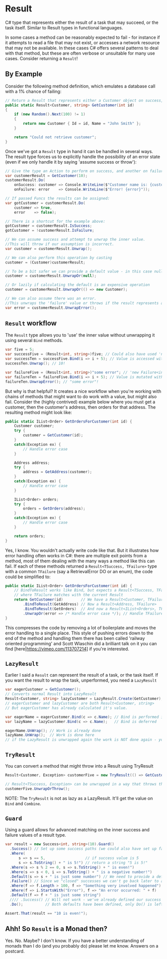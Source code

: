 # Result
C# type that represents either the result of a task that may succeed, or the task itself. Similar to Result types in functional languages.

In some cases a method can be reasonably expected to fail - for instance if it attempts to read a file that may not exist, or accesses a network resource that may not be available. In these cases C# offers several patterns to deal with that method, but these are often verbose or unsuitable for many use cases. Consider returning a ```Result```!

## By Example
Consider the following method definition, which emulates a database call with a 1% chance of failing:

```csharp
// Return a Result that represents either a Customer object on success, or a string on failure.
public static Result<Customer, string> GetCustomer(int id)
{
    if (new Random().Next(100) != 1)
    {
        return new Customer { Id = id, Name = "John Smith" };
    }

    return "Could not retrieve customer";
}
```

Once we've got a ```Result``` type in hand it can be handled in several ways. The result type forces us to explicitly handle the possibility of an error state (even if we only handle it by saying 'assume success or throw'):

```csharp
// Give the type an Action to perform on success, and another on failure
var customerResult = GetCustomer(10);
customerResult.Do(
    onSuccess: customer => Console.WriteLine($"Customer name is: {customer.Name}"),
    onFailure: error    => Console.WriteLine($"Error! {error}"));

// If passed Funcs the results can be assigned:
var gotCustomer = customerResult.Do(
    customer => true,
    error    => false);

// There is a shortcut for the example above:
gotCustomer = customerResult.IsSuccess;
gotCustomer = !customerResult.IsFailure;

// We can assume success and attempt to unwrap the inner value.
//This will throw if our assumption is incorrect.
var customer = customerResult.Unwrap();

// We can also perform this operation by casting
customer = (Customer)customerResult;

// To be a bit safer we can provide a default value - in this case null
customer = customerResult.UnwrapOr(null);

// Or lazily if calculating the default is an expensive operation
customer = customerResult.UnwrapOr(() => new Customer);

// We can also assume there was an error.
//This unwraps the 'failure' value or throws if the result represents a success.
var error = customerResult.UnwrapError();
```

## ```Result``` workflow
The ```Result``` type allows you to 'use' the inner value without unwrapping it using several ```Bind``` methods.

```csharp
var five = 5;
var successFive = (Result<int, string>)five; // Could also have used 'new Success<int, string>(five)';
var successTen = successFive.Bind(i => i + 5); // Value is accessed without unwrapping
successTen.Unwrap(); // 10!

var failureFive = (Result<int, string>)"some error"; // 'new Failure<int, string>("some error")';
var failureTen = failureFive.Bind(i => i + 5); // Value is mutated without unwrapping
failureTen.UnwrapError(); // "some error"!
```

But why is that helpful? It creates a nice workflow when you're working with chains of methods that might want to do work with a value, but might also fail.
Consider the (highly contrived) example below where you must get a customer, then the customer's address, then orders for that address. The resulting method might look like:

```csharp
public static IList<Order> GetOrdersForCustomer(int id) {
    Customer customer;
    try {
        customer = GetCustomer(id);
    }
    catch(Exception ex) {
        // Handle error case
    }

    Address address;
    try {
        address = GetAddress(customer);
    }
    catch(Exception ex) {
        // Handle error case
    }

    IList<Order> orders;
    try {
        orders = GetOrders(address);
    }
    catch(Exception ex) {
        // Handle error case
    }

    return orders;
}
```

Yes, I know. You wouldn't actually write code like that. But it illustrates how error handling often works in C#: there are multiple exit points from a method, most of them dealing with the many ways a method like this can fail. If each of these methods returned a ```Result<TSuccess, TFailure>``` type with a common ```TFailure``` (say a RetrievalError DO or an enum), the code could be simplified to:

```csharp
public static IList<Order> GetOrdersForCustomer(int id) {
    // BindToResult works like Bind, but expects a Result<TSuccess, TFailure>
    // where TFailure matches with the current Result
    return GetCustomer(id)        // We have a Result<Customer, TFailure>
        .BindToResult(GetAddress) // Now a Result<Address, TFailure>
        .BindToResult(GetOrders)  // And now a Result<IList<Orders>, TFailure>
        .UnwrapOr(error => /* Handle error case */); // Handle TFailure in error case
}
```

This compresses the code by removing a lot of boilerplate and moves the error handling to a single place. This style of pushing errors down to the end of the method and handling them there has been called 'railway oriented programming' and Scott Wlaschin did a brilliant talk on it you can find [here|https://vimeo.com/113707214] if you're interested.

## ```LazyResult```
Earlier I said a ```Result``` can represent the result of a task, or the task itself. If you want the result to wrap the task, unperformed, you need a ```LazyResult```

```csharp
var eagerCustomer = GetCustomer();
// Converts normal Result into LazyResult
Result<Customer, string> lazyCustomer = LazyResult.Create(GetCustomer);
// eagerCustomer and lazyCustomer are both Result<Customer, string>
// But eagerCustomer has already calculated it's value.

var eagerName = eagerCustomer.Bind(c => c.Name); // Bind is performed immediately
var lazyName = lazyCustomer.Bind(c => c.Name);   // Bind is deferred

eagerName.UnWrap(); // Work is already done
lazyName.UnWrap();  // Work is done here
// if the LazyResult is unwrapped again the work is NOT done again - you get the same value
```

## ```TryResult```
You can convert a method that might throw into a Result using TryResult

```csharp
Result<Customer, Exception> customerFive = new TryResult(() => GetCustomer(5));

// Result<TSuccess, Exception> can be unwrapped in a way that throws the Exception if it exists
customerFive.UnwrapOrThrow();
```

NOTE: The ```TryResult``` is not as lazy as a LazyResult. It'll get the value on ```Bind``` and ```Combine```.

## ```Guard```
Using a guard allows for advanced matching on the inner success and failure values of a result type.

```csharp
var result = new Success<int, string>(10).Guard()
  .Success() // Set up some success paths (we could also have set up failure paths)
  .Where(
      s => s == 5,                  // if success value is 5
      s => s.ToString() + " is 5!") // return a string "5 is 5!"
  .Where(s => s % 2 == 0, s => s.ToString() + " is even!")
  .Where(s => s < 0, i => s.ToString() + " is a negative number!")
  .Default(s => s + " is just some number") // We need to provide a default
  .Failure() // Since we "closed" successes we can't go back later to add more paths
  .Where(f => f.Length > 100, f => "Something very involved happened")
  .Where(f => i.StartsWith("Error"), f => "An error occurred: " + f)
  .Default(f => f + " is just some string")
  //// .Success() // Will not work - we've already defined our success paths!
  .Do();          // Both defaults have been defined, only Do() is left to run

Assert.That(result == "10 is even!");
```

## Ahh! So ```Result``` is a Monad then?
Yes. No. Maybe? I don't know. If you have a better understanding of monads than I do (and you probably do) please let me know. Answers on a postcard.
